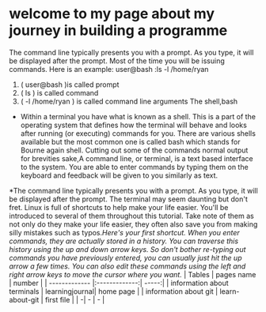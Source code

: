# welcome to my page about my journey in building a programme
The command line typically presents you with a prompt. As you type, it will be displayed after the prompt. Most of the time you will be issuing commands. Here is an example:
 user@bash :ls -l /home/ryan
1. ( user@bash )is called prompt
1. ( ls ) is called command
1. ( -l /home/ryan ) is called command line arguments 
The shell,bash
* Within a terminal you have what is known as a shell. This is a part of the operating system that defines how the terminal will behave and looks after running (or executing) commands for you. There are various shells available but the most common one is called bash which stands for Bourne again shell.
 Cutting out some of the commands normal output for brevities sake,A command line, or terminal, is a text based interface to the system. You are able to enter commands by typing them on the keyboard and feedback will be given to you similarly as text.

 *The command line typically presents you with a prompt. As you type, it will be displayed after the prompt.
 The terminal may seem daunting but don't fret. Linux is full of shortcuts to help make your life easier. You'll be introduced to several of them throughout this tutorial. Take note of them as not only do they make your life easier, they often also save you from making silly mistakes such as typos.*Here's your first shortcut. When you enter commands, they are actually stored in a history. You can traverse this history using the up and down arrow keys. So don't bother re-typing out commands you have previously entered, you can usually just hit the up arrow a few times. You can also edit these commands using the left and right arrow keys to move the cursor where you want.*
| Tables        | pages name   | number |
| ------------- |:-------------:| -----:|
| information about terminals      | learningjournal| home page |
| information about git    | learn-about-git    |   first file |
| -| -    |    - |